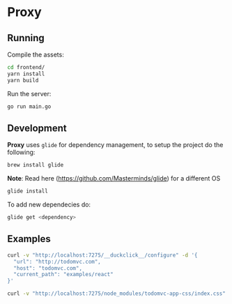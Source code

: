 # Proxy

## Running

Compile the assets:
```sh
cd frontend/
yarn install
yarn build
```

Run the server:
```sh
go run main.go
```

## Development

__Proxy__ uses `glide` for dependency management, to setup the project do the following:

```sh
brew install glide
```

__Note__: Read here (https://github.com/Masterminds/glide) for a different OS

```sh
glide install
```

To add new dependecies do:

```sh
glide get <dependency>
```

## Examples

```sh
curl -v "http://localhost:7275/__duckclick__/configure" -d '{
  "url": "http://todomvc.com",
  "host": "todomvc.com",
  "current_path": "examples/react"
}'

curl -v "http://localhost:7275/node_modules/todomvc-app-css/index.css" --cookie "duckclick.proxy.configure=eyJ1cmwiOiJodHRwOi8vdG9kb212Yy5jb20iLCJob3N0IjoidG9kb212Yy5jb20iLCJjdXJyZW50X3BhdGgiOiJleGFtcGxlcy9yZWFjdCJ9"
```

